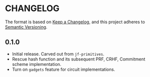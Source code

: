 # CHANGELOG

The format is based on [Keep a Changelog](https://keepachangelog.com/en/1.0.0/),
and this project adheres to [Semantic Versioning](https://semver.org/spec/v2.0.0.html).

## 0.1.0

- Initial release. Carved out from `jf-primitives`.
- Rescue hash function and its subsequent PRF, CRHF, Commitment scheme implementation.
- Turn on `gadgets` feature for circuit implementations.
